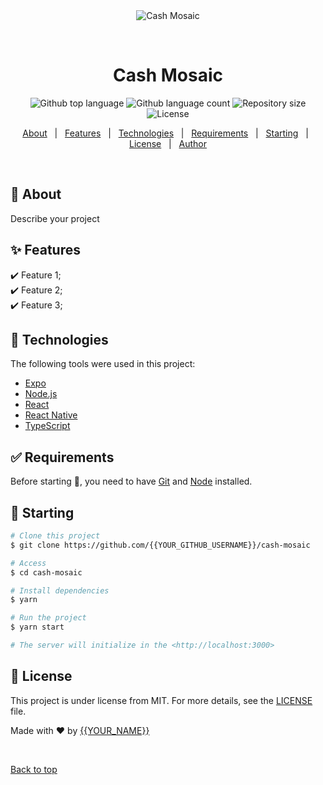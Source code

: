 <div align="center" id="top"> 
  <img src="./.github/app.gif" alt="Cash Mosaic" />

  &#xa0;

  <!-- <a href="https://cashmosaic.netlify.app">Demo</a> -->
</div>

<h1 align="center">Cash Mosaic</h1>

<p align="center">
  <img alt="Github top language" src="https://img.shields.io/github/languages/top/{{YOUR_GITHUB_USERNAME}}/cash-mosaic?color=56BEB8">

  <img alt="Github language count" src="https://img.shields.io/github/languages/count/{{YOUR_GITHUB_USERNAME}}/cash-mosaic?color=56BEB8">

  <img alt="Repository size" src="https://img.shields.io/github/repo-size/{{YOUR_GITHUB_USERNAME}}/cash-mosaic?color=56BEB8">

  <img alt="License" src="https://img.shields.io/github/license/{{YOUR_GITHUB_USERNAME}}/cash-mosaic?color=56BEB8">

  <!-- <img alt="Github issues" src="https://img.shields.io/github/issues/{{YOUR_GITHUB_USERNAME}}/cash-mosaic?color=56BEB8" /> -->

  <!-- <img alt="Github forks" src="https://img.shields.io/github/forks/{{YOUR_GITHUB_USERNAME}}/cash-mosaic?color=56BEB8" /> -->

  <!-- <img alt="Github stars" src="https://img.shields.io/github/stars/{{YOUR_GITHUB_USERNAME}}/cash-mosaic?color=56BEB8" /> -->
</p>

<!-- Status -->

<!-- <h4 align="center"> 
	🚧  Cash Mosaic 🚀 Under construction...  🚧
</h4> 

<hr> -->

<p align="center">
  <a href="#dart-about">About</a> &#xa0; | &#xa0; 
  <a href="#sparkles-features">Features</a> &#xa0; | &#xa0;
  <a href="#rocket-technologies">Technologies</a> &#xa0; | &#xa0;
  <a href="#white_check_mark-requirements">Requirements</a> &#xa0; | &#xa0;
  <a href="#checkered_flag-starting">Starting</a> &#xa0; | &#xa0;
  <a href="#memo-license">License</a> &#xa0; | &#xa0;
  <a href="https://github.com/{{YOUR_GITHUB_USERNAME}}" target="_blank">Author</a>
</p>

<br>

## :dart: About ##

Describe your project

## :sparkles: Features ##

:heavy_check_mark: Feature 1;\
:heavy_check_mark: Feature 2;\
:heavy_check_mark: Feature 3;

## :rocket: Technologies ##

The following tools were used in this project:

- [Expo](https://expo.io/)
- [Node.js](https://nodejs.org/en/)
- [React](https://pt-br.reactjs.org/)
- [React Native](https://reactnative.dev/)
- [TypeScript](https://www.typescriptlang.org/)

## :white_check_mark: Requirements ##

Before starting :checkered_flag:, you need to have [Git](https://git-scm.com) and [Node](https://nodejs.org/en/) installed.

## :checkered_flag: Starting ##

```bash
# Clone this project
$ git clone https://github.com/{{YOUR_GITHUB_USERNAME}}/cash-mosaic

# Access
$ cd cash-mosaic

# Install dependencies
$ yarn

# Run the project
$ yarn start

# The server will initialize in the <http://localhost:3000>
```

## :memo: License ##

This project is under license from MIT. For more details, see the [LICENSE](LICENSE.md) file.


Made with :heart: by <a href="https://github.com/{{YOUR_GITHUB_USERNAME}}" target="_blank">{{YOUR_NAME}}</a>

&#xa0;

<a href="#top">Back to top</a>
